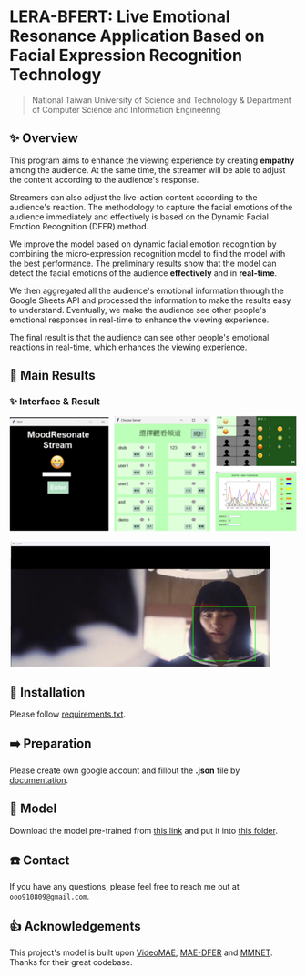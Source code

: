 # LERA-BFERT: Live Emotional Resonance Application Based on Facial Expression Recognition Technology
> National Taiwan University of Science and Technology & Department of Computer Science and Information Engineering<br>

## ✨ Overview

This program aims to enhance the viewing experience by creating **empathy** among the audience. At the same time, the streamer will be able to adjust the content according to the audience's response.

Streamers can also adjust the live-action content according to the audience's reaction. The methodology to capture the facial emotions of the audience immediately and effectively is based on the Dynamic Facial Emotion Recognition (DFER) method.

We improve the model based on dynamic facial emotion recognition by combining the micro-expression recognition model to find the model with the best performance. The preliminary results show that the model can detect the facial emotions of the audience **effectively** and in **real-time**.

We then aggregated all the audience's emotional information through the Google Sheets API and processed the information to make the results easy to understand. Eventually, we make the audience see other people's emotional responses in real-time to enhance the viewing experience.

The final result is that the audience can see other people's emotional reactions in real-time, which enhances the viewing experience.

## 🚀 Main Results

### ✨ Interface & Result

![Interface](pic/Interface.png)

![Result](pic/sample_result.png)

## 🔨 Installation

Please follow [requirements.txt](requirements.txt).

## ➡️ Preparation

Please create own google account and fillout the **.json** file by [documentation](https://developers.google.com/sheets/api/guides/concepts).

## 📍 Model

Download the model pre-trained from [this link](https://drive.google.com/file/d/1AySyaGGic-ZrdJp3p3tDpPANE6spaOhx/view?usp=drive_link) and put it into [this folder](model).

## ☎️ Contact 

If you have any questions, please feel free to reach me out at `ooo910809@gmail.com`.

## 👍 Acknowledgements

This project's model is built upon [VideoMAE](https://github.com/MCG-NJU/VideoMAE), [MAE-DFER](https://github.com/sunlicai/MAE-DFER) and [MMNET](https://github.com/muse1998/MMNet).
Thanks for their great codebase.